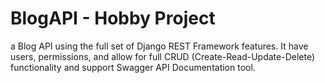 # BlogAPI - Hobby Project

a Blog API using the full set of Django REST Framework features. It have users, permissions, and allow for full CRUD (Create-Read-Update-Delete) functionality and support Swagger API Documentation tool. 

